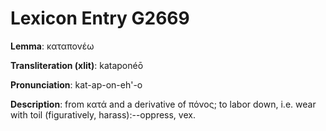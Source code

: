 # Lexicon Entry G2669

**Lemma**: καταπονέω

**Transliteration (xlit)**: kataponéō

**Pronunciation**: kat-ap-on-eh'-o

**Description**:
from κατά and a derivative of πόνος; to labor down, i.e. wear with toil (figuratively, harass):--oppress, vex.
